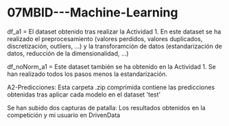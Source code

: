 # 07MBID---Machine-Learning

df_a1 = El dataset obtenido tras realizar la Actividad 1. En este dataset se ha realizado el preprocesamiento (valores perdidos, valores duplicados, discretización, outliers, ...) y la transforamción de datos (estandarización de datos, reducción de la dimensionalidad, ...)

df_noNorm_a1 = Este dataset también se ha obtenido en la Actividad 1. Se han realizado todos los pasos menos la estandarización.

A2-Predicciones: Esta carpeta .zip comprimida contiene las predicciones obtenidas tras aplicar cada modelo en el dataset 'test'

Se han subido dos capturas de patalla: Los resultados obtenidos en la competición y mi usuario en DrivenData
